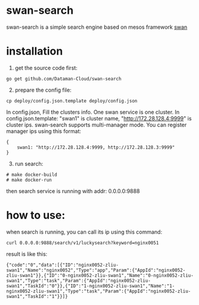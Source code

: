 # swan-search

swan-search is a simple search engine based on mesos framework [swan](https://github.com/Dataman-Cloud/swan)

# installation
1. get the source code first:
```
go get github.com/Dataman-Cloud/swan-search
```

2. prepare the config file:
```
cp deploy/config.json.template deploy/config.json
```
In config.json, Fill the clusters info. One swan service is one cluster.
In config.json.template:
"swan1" is cluster name, "http://172.28.128.4:9999" is cluster ips.
swan-search supports multi-manager mode. You can register manager ips using this format:
```
{
	swan1: "http://172.28.128.4:9999, http://172.28.128.3:9999"
}
```

3. run search:
```
# make docker-build
# make docker-run
```
then search service is running with addr: 0.0.0.0:9888

# how to use:
when search is running, you can call its ip using this command:
```
curl 0.0.0.0:9888/search/v1/luckysearch?keyword=nginx0051
```
result is like this:
```
{"code":"0","data":[{"ID":"nginx0052-zliu-swan1","Name":"nginx0052","Type":"app","Param":{"AppId":"nginx0052-zliu-swan1"}},{"ID":"0-nginx0052-zliu-swan1","Name":"0-nginx0052-zliu-swan1","Type":"task","Param":{"AppId":"nginx0052-zliu-swan1","TaskId":"0"}},{"ID":"1-nginx0052-zliu-swan1","Name":"1-nginx0052-zliu-swan1","Type":"task","Param":{"AppId":"nginx0052-zliu-swan1","TaskId":"1"}}]}
```
